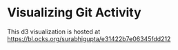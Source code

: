 # Visualizing Git Activity

This d3 visualization is hosted at https://bl.ocks.org/surabhigupta/e31422b7e06345fdd212
